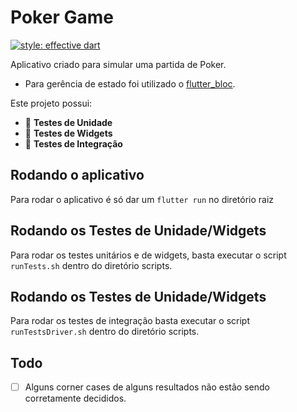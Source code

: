 # Poker Game

[![style: effective dart](https://img.shields.io/badge/style-effective_dart-40c4ff.svg)](https://github.com/tenhobi/effective_dart)

Aplicativo criado para simular uma partida de Poker.

- Para gerência de estado foi utilizado o [flutter_bloc](https://pub.dev/packages/flutter_bloc).

Este projeto possui:

- 💪 **Testes de Unidade**
- 💪 **Testes de Widgets**
- 💪 **Testes de Integração**

## Rodando o aplicativo
Para rodar o aplicativo é só dar um `flutter run` no diretório raiz

## Rodando os Testes de Unidade/Widgets
Para rodar os testes unitários e de widgets, basta executar o script `runTests.sh` dentro do diretório scripts. 

## Rodando os Testes de Unidade/Widgets
Para rodar os testes de integração basta executar o script `runTestsDriver.sh` dentro do diretório scripts. 

## Todo
 - [ ] Alguns corner cases de alguns resultados não estão sendo corretamente decididos.
